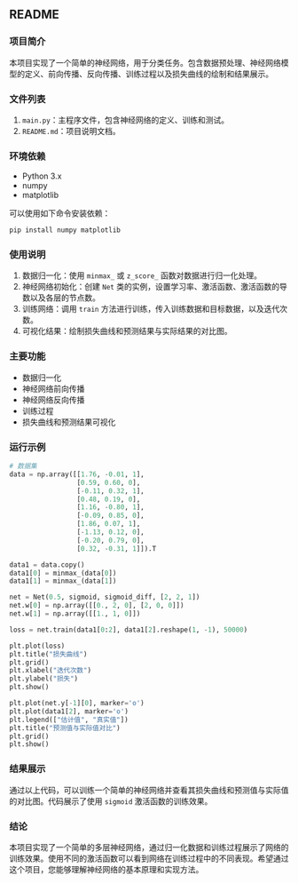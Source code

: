 ## README

### 项目简介
本项目实现了一个简单的神经网络，用于分类任务。包含数据预处理、神经网络模型的定义、前向传播、反向传播、训练过程以及损失曲线的绘制和结果展示。

### 文件列表
1. `main.py`：主程序文件，包含神经网络的定义、训练和测试。
2. `README.md`：项目说明文档。

### 环境依赖
- Python 3.x
- numpy
- matplotlib

可以使用如下命令安装依赖：
```bash
pip install numpy matplotlib
```

### 使用说明
1. 数据归一化：使用 `minmax_` 或 `z_score_` 函数对数据进行归一化处理。
2. 神经网络初始化：创建 `Net` 类的实例，设置学习率、激活函数、激活函数的导数以及各层的节点数。
3. 训练网络：调用 `train` 方法进行训练，传入训练数据和目标数据，以及迭代次数。
4. 可视化结果：绘制损失曲线和预测结果与实际结果的对比图。

### 主要功能
- 数据归一化
- 神经网络前向传播
- 神经网络反向传播
- 训练过程
- 损失曲线和预测结果可视化

### 运行示例
```python
# 数据集
data = np.array([[1.76, -0.01, 1],
                 [0.59, 0.60, 0],
                 [-0.11, 0.32, 1],
                 [0.48, 0.19, 0],
                 [1.16, -0.80, 1],
                 [-0.09, 0.85, 0],
                 [1.86, 0.07, 1],
                 [-1.13, 0.12, 0],
                 [-0.20, 0.79, 0],
                 [0.32, -0.31, 1]]).T

data1 = data.copy()
data1[0] = minmax_(data[0])
data1[1] = minmax_(data[1])

net = Net(0.5, sigmoid, sigmoid_diff, [2, 2, 1])
net.w[0] = np.array([[0., 2, 0], [2, 0, 0]])
net.w[1] = np.array([[1., 1, 0]])

loss = net.train(data1[0:2], data1[2].reshape(1, -1), 50000)

plt.plot(loss)
plt.title("损失曲线")
plt.grid()
plt.xlabel("迭代次数")
plt.ylabel("损失")
plt.show()

plt.plot(net.y[-1][0], marker='o')
plt.plot(data1[2], marker='o')
plt.legend(["估计值", "真实值"])
plt.title("预测值与实际值对比")
plt.grid()
plt.show()
```

### 结果展示
通过以上代码，可以训练一个简单的神经网络并查看其损失曲线和预测值与实际值的对比图。代码展示了使用 `sigmoid` 激活函数的训练效果。

### 结论
本项目实现了一个简单的多层神经网络，通过归一化数据和训练过程展示了网络的训练效果。使用不同的激活函数可以看到网络在训练过程中的不同表现。希望通过这个项目，您能够理解神经网络的基本原理和实现方法。